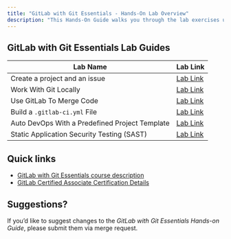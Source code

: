 ```yaml
---
title: "GitLab with Git Essentials - Hands-On Lab Overview"
description: "This Hands-On Guide walks you through the lab exercises used in the GitLab with Git Essentials course."
---
```


## GitLab with Git Essentials Lab Guides

| Lab Name |  Lab Link |
|-----------|------------|
| Create a project and an issue | [Lab Link](/handbook/customer-success/professional-services-engineering/education-services/gitbasicshandsonlab1/)
| Work With Git Locally |  [Lab Link](/handbook/customer-success/professional-services-engineering/education-services/gitbasicshandsonlab2/)
| Use GitLab To Merge Code | [Lab Link](/handbook/customer-success/professional-services-engineering/education-services/gitbasicshandsonlab3/)
| Build a `.gitlab-ci.yml` File | [Lab Link](/handbook/customer-success/professional-services-engineering/education-services/gitbasicshandsonlab4/)
| Auto DevOps With a Predefined Project Template | [Lab Link](/handbook/customer-success/professional-services-engineering/education-services/gitbasicshandsonlab5/)
| Static Application Security Testing (SAST) | [Lab Link](/handbook/customer-success/professional-services-engineering/education-services/gitbasicshandsonlab6/)

## Quick links

* [GitLab with Git Essentials course description](https://about.gitlab.com/services/education/gitlab-basics/)
* [GitLab Certified Associate Certification Details](https://about.gitlab.com/services/education/gitlab-certified-associate/)

## Suggestions?

If you’d like to suggest changes to the *GitLab with Git Essentials Hands-on Guide*, please submit them via merge request.
